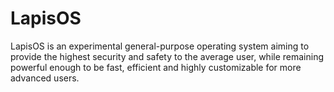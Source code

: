# LapisOS
LapisOS is an experimental general-purpose operating system aiming to
provide the highest security and safety to the average user, while
remaining powerful enough to be fast, efficient and highly customizable
for more advanced users.